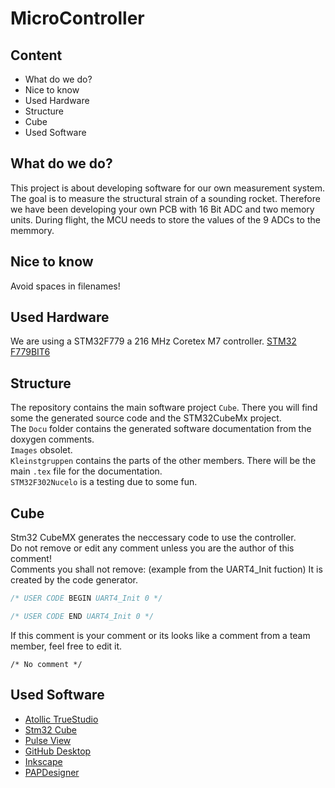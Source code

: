 # MicroController
## Content
- What do we do?
- Nice to know
- Used Hardware
- Structure
- Cube
- Used Software  
## What do we do?
This project is about developing software for our own measurement system. The goal is to measure the structural strain of a sounding rocket. Therefore we have been developing your own PCB with 16 Bit ADC and two memory units. During flight, the MCU needs to store the values of the 9 ADCs to the memmory. 
## Nice to know
Avoid spaces in filenames!  
## Used Hardware
We are using a STM32F779 a 216 MHz Coretex M7 controller. [STM32 F779BIT6](https://www.st.com/en/microcontrollers-microprocessors/stm32f7x9.html)  
## Structure
The repository contains the main software project `Cube`. There you will find some the generated source code and the STM32CubeMx project.   
The `Docu` folder contains the generated software documentation from the doxygen comments.  
`Images` obsolet.  
`Kleinstgruppen` contains the parts of the other members. There will be the main `.tex` file for  the documentation.  
`STM32F302Nucelo`  is a testing due to some fun. 
## Cube
Stm32 CubeMX generates the neccessary code to use the controller.  
Do not remove or edit any comment unless you are the author of this comment!  
Comments you shall not remove: (example from the UART4_Init fuction) It is created by the code generator.
```C
/* USER CODE BEGIN UART4_Init 0 */

/* USER CODE END UART4_Init 0 */
```
If this comment is your comment or its looks like a comment from a team member, feel free to edit it. 
```
/* No comment */ 
```
## Used Software 
- [Atollic TrueStudio](https://atollic.com/resources/download/)
- [Stm32 Cube](https://www.st.com/en/development-tools/stm32cubemx.html)
- [Pulse View](https://sigrok.org/wiki/PulseView)
- [GitHub Desktop](https://desktop.github.com/)
- [Inkscape](https://inkscape.org/de/)
- [PAPDesigner](https://www.heise.de/download/product/papdesigner-51889)

```

```
